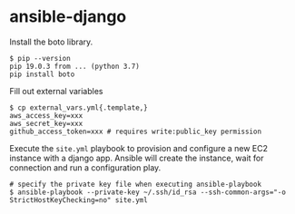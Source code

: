 # ansible-django

Install the boto library.
```
$ pip --version
pip 19.0.3 from ... (python 3.7)
pip install boto
```

Fill out external variables
```
$ cp external_vars.yml{.template,}
aws_access_key=xxx
aws_secret_key=xxx
github_access_token=xxx # requires write:public_key permission
```

Execute the `site.yml` playbook to provision and configure a new EC2 instance with a django app. Ansible will create the instance, wait for connection and run a configuration play.
```
# specify the private key file when executing ansible-playbook
$ ansible-playbook --private-key ~/.ssh/id_rsa --ssh-common-args="-o StrictHostKeyChecking=no" site.yml
```
